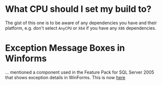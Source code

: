 # What CPU should I set my build to?
The gist of this one is to be aware of any dependencies you have and their platform, e.g. don't select `AnyCPU` or `X64` if you have any `X86` dependencies.

# Exception Message Boxes in Winforms
... mentioned a component used in the Feature Pack for SQL Server 2005 that shows exception details in WinForms.  This is now [here](https://msdn.microsoft.com/en-us/library/ms166340.aspx)

